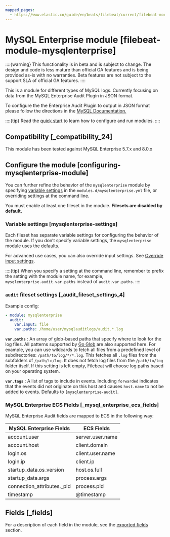 ```yaml
---
mapped_pages:
  - https://www.elastic.co/guide/en/beats/filebeat/current/filebeat-module-mysqlenterprise.html
---
```


<!-- This file is generated! See scripts/docs_collector.py -->

# MySQL Enterprise module [filebeat-module-mysqlenterprise]

::::{warning}
This functionality is in beta and is subject to change. The design and code is less mature than official GA features and is being provided as-is with no warranties. Beta features are not subject to the support SLA of official GA features.
::::


This is a module for different types of MySQL logs. Currently focusing on data from the MySQL Enterprise Audit Plugin in JSON format.

To configure the the Enterprise Audit Plugin to output in JSON format please follow the directions in the [MySQL Documentation.](https://dev.mysql.com/doc/refman/8.0/en/audit-log-file-formats.md)

::::{tip}
Read the [quick start](/reference/filebeat/filebeat-installation-configuration.md) to learn how to configure and run modules.
::::



## Compatibility [_compatibility_24]

This module has been tested against MySQL Enterprise 5.7.x and 8.0.x


## Configure the module [configuring-mysqlenterprise-module]

You can further refine the behavior of the `mysqlenterprise` module by specifying [variable settings](#mysqlenterprise-settings) in the `modules.d/mysqlenterprise.yml` file, or overriding settings at the command line.

You must enable at least one fileset in the module. **Filesets are disabled by default.**


### Variable settings [mysqlenterprise-settings]

Each fileset has separate variable settings for configuring the behavior of the module. If you don’t specify variable settings, the `mysqlenterprise` module uses the defaults.

For advanced use cases, you can also override input settings. See [Override input settings](/reference/filebeat/advanced-settings.md).

::::{tip}
When you specify a setting at the command line, remember to prefix the setting with the module name, for example, `mysqlenterprise.audit.var.paths` instead of `audit.var.paths`.
::::



### `audit` fileset settings [_audit_fileset_settings_4]

Example config:

```yaml
- module: mysqlenterprise
  audit:
    var.input: file
    var.paths: /home/user/mysqlauditlogs/audit.*.log
```

**`var.paths`**
:   An array of glob-based paths that specify where to look for the log files. All patterns supported by [Go Glob](https://golang.org/pkg/path/filepath/#Glob) are also supported here. For example, you can use wildcards to fetch all files from a predefined level of subdirectories: `/path/to/log/*/*.log`. This fetches all `.log` files from the subfolders of `/path/to/log`. It does not fetch log files from the `/path/to/log` folder itself. If this setting is left empty, Filebeat will choose log paths based on your operating system.

**`var.tags`**
:   A list of tags to include in events. Including `forwarded` indicates that the events did not originate on this host and causes `host.name` to not be added to events. Defaults to `[mysqlenterprise-audit]`.


### MySQL Enterprise ECS Fields [_mysql_enterprise_ecs_fields]

MySQL Enterprise Audit fields are mapped to ECS in the following way:

| MySQL Enterprise Fields | ECS Fields |
| --- | --- |
| account.user | server.user.name |
| account.host | client.domain |
| login.os | client.user.name |
| login.ip | client.ip |
| startup_data.os_version | host.os.full |
| startup_data.args | process.args |
| connection_attributes._pid | process.pid |
| timestamp | @timestamp |

## Fields [_fields]

For a description of each field in the module, see the [exported fields](/reference/filebeat/exported-fields-mysqlenterprise.md) section.
